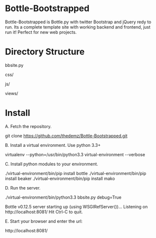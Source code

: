 Bottle-Bootstrapped
===================

Bottle-Bootstrapped is Bottle.py with twitter Bootstrap and jQuery redy to run.
Its a complete template site with working backend and frontend,
just run it! Perfect for new web projects.


Directory Structure
====================

bbsite.py

css/

js/

views/

Install
====================

 A. Fetch the repository.

git clone https://github.com/thedemz/Bottle-Bootstrapped.git

 B. Install a virtual environment. Use python 3.3+

virtualenv --python=/usr/bin/python3.3 virtual-environment --verbose

 C. Install python modules to your environment.

./virtual-environment/bin/pip install bottle
./virtual-environment/bin/pip install beaker
./virtual-environment/bin/pip install mako

 D. Run the server.

./virtual-environment/bin/python3.3 bbsite.py debug=True            

Bottle v0.12.5 server starting up (using WSGIRefServer())...
Listening on http://localhost:8081/
Hit Ctrl-C to quit.

 E. Start your browser and enter the url:

http://localhost:8081/
